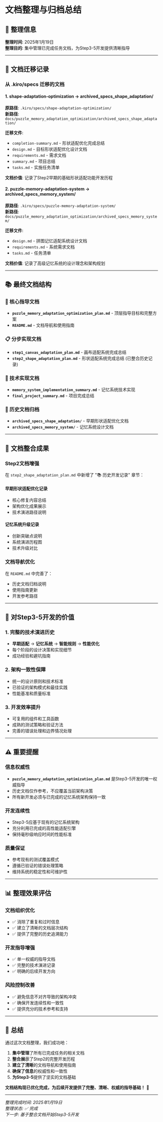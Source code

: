 # 文档整理与归档总结

## 📅 整理信息
**整理时间**: 2025年1月19日  
**整理目的**: 集中管理已完成任务文档，为Step3-5开发提供清晰指导

---

## 🔄 文档迁移记录

### 从 .kiro/specs 迁移的文档

#### 1. shape-adaptation-optimization → archived_specs_shape_adaptation/
**原路径**: `.kiro/specs/shape-adaptation-optimization/`  
**新路径**: `docs/puzzle_memory_adaptation_optimization/archived_specs_shape_adaptation/`

**迁移文件**:
- `completion-summary.md` - 形状适配优化完成总结
- `design.md` - 目标形状适配优化设计文档
- `requirements.md` - 需求文档
- `summary.md` - 项目总结
- `tasks.md` - 实施任务清单

**文档价值**: 记录了Step2早期的基础形状适配功能开发历程

#### 2. puzzle-memory-adaptation-system → archived_specs_memory_system/
**原路径**: `.kiro/specs/puzzle-memory-adaptation-system/`  
**新路径**: `docs/puzzle_memory_adaptation_optimization/archived_specs_memory_system/`

**迁移文件**:
- `design.md` - 拼图记忆适配系统设计文档
- `requirements.md` - 系统需求文档
- `tasks.md` - 任务清单

**文档价值**: 记录了高级记忆系统的设计理念和架构规划

---

## 📚 最终文档结构

### 🎯 核心指导文档
- **`puzzle_memory_adaptation_optimization_plan.md`** - 顶层指导目标和完整方案
- **`README.md`** - 文档导航和使用指南

### 📋 分步实现文档
- **`step1_canvas_adaptation_plan.md`** - 画布适配系统完成总结
- **`step2_shape_adaptation_plan.md`** - 形状适配系统完成总结 (已整合历史记录)

### 🔧 技术实现文档
- **`memory_system_implementation_summary.md`** - 记忆系统技术实现
- **`final_project_summary.md`** - 项目完成总结

### 📁 历史文档归档
- **`archived_specs_shape_adaptation/`** - 早期形状适配优化文档
- **`archived_specs_memory_system/`** - 记忆系统设计文档

---

## 🎯 文档整合成果

### Step2文档增强
在 `step2_shape_adaptation_plan.md` 中新增了 "📚 历史开发记录" 章节：

#### 早期形状适配优化记录
- 核心修复内容总结
- 架构优化成果展示
- 技术演进路径说明

#### 记忆系统升级记录
- 创新突破点说明
- 系统演进历程图
- 技术升级对比

### 文档导航优化
在 `README.md` 中完善了：
- 历史文档归档说明
- 使用指南更新
- 开发参考路径

---

## 🚀 对Step3-5开发的价值

### 1. 完整的技术演进历史
- **早期适配** → **记忆系统** → **智能规则** → **性能优化**
- 每个阶段的设计决策和实现细节
- 成功经验和避坑指南

### 2. 架构一致性保障
- 统一的设计原则和技术标准
- 已验证的架构模式和最佳实践
- 性能基准和质量标准

### 3. 开发效率提升
- 可复用的组件和工具函数
- 成熟的测试策略和验证方法
- 完善的错误处理和边界情况处理

---

## ⚠️ 重要提醒

### 信息权威性
- **`puzzle_memory_adaptation_optimization_plan.md`** 是Step3-5开发的唯一权威指导
- 历史文档仅作参考，不应覆盖当前架构决策
- 所有新开发必须与已完成的记忆系统架构保持一致

### 开发连续性
- Step3-5应基于现有的记忆系统架构
- 充分利用已完成的高性能适配引擎
- 保持毫秒级响应时间的性能标准

### 质量保证
- 参考现有的测试覆盖模式
- 遵循已验证的错误处理策略
- 维持系统的稳定性和可维护性

---

## 📊 整理效果评估

### 文档组织优化
- ✅ 消除了重复和过时信息
- ✅ 建立了清晰的文档层次结构
- ✅ 提供了完整的历史追溯能力

### 开发指导增强
- ✅ 单一权威的指导文档
- ✅ 完整的技术演进记录
- ✅ 明确的后续开发方向

### 风险控制改善
- ✅ 避免信息不对齐导致的架构冲突
- ✅ 确保开发连续性和一致性
- ✅ 提供充分的技术参考和支持

---

## 🎉 总结

通过这次文档整理，我们成功地：

1. **集中管理**了所有已完成任务的相关文档
2. **整合展示**了Step2的完整开发历程
3. **建立了清晰**的文档导航和使用指南
4. **确保了信息**的权威性和一致性
5. **为Step3-5**提供了坚实的文档基础

**文档结构现已优化完成，为后续开发提供了完整、清晰、权威的指导基础！** 🚀

---

*整理完成时间: 2025年1月19日*  
*整理状态: ✅ 完成*  
*下一步: 基于整合文档开始Step3-5开发*